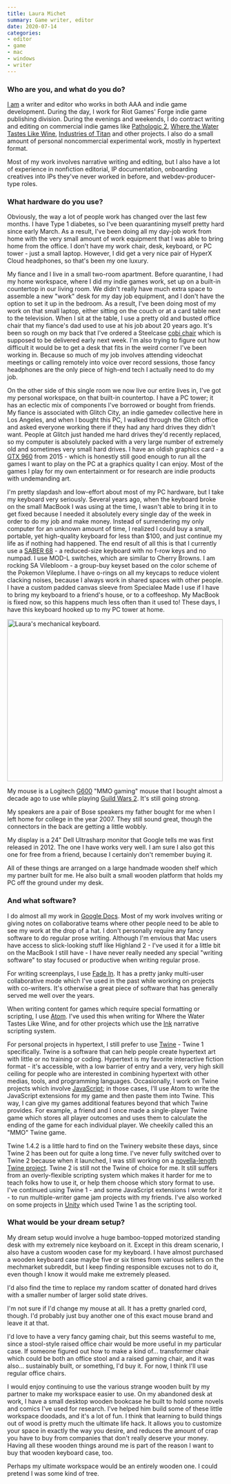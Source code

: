 ```yaml
---
title: Laura Michet
summary: Game writer, editor
date: 2020-07-14
categories:
- editor
- game
- mac
- windows
- writer
---
```


### Who are you, and what do you do?

[I am](http://lauramichet.com/ "Laura's website.") a writer and editor who works in both AAA and indie game development. During the day, I work for Riot Games' Forge indie game publishing division. During the evenings and weekends, I do contract writing and editing on commercial indie games like [Pathologic 2][pathologic-2], [Where the Water Tastes Like Wine][where-the-water-tastes-like-wine], [Industries of Titan][industries-of-titan] and other projects. I also do a small amount of personal noncommercial experimental work, mostly in hypertext format.

Most of my work involves narrative writing and editing, but I also have a lot of experience in nonfiction editorial, IP documentation, onboarding creatives into IPs they've never worked in before, and webdev-producer-type roles.

### What hardware do you use?

Obviously, the way a lot of people work has changed over the last few months. I have Type 1 diabetes, so I've been quarantining myself pretty hard since early March. As a result, I've been doing all my day-job work from home with the very small amount of work equipment that I was able to bring home from the office. I don't have my work chair, desk, keyboard, or PC tower - just a small laptop. However, I did get a very nice pair of HyperX Cloud headphones, so that's been my one luxury.

My fiance and I live in a small two-room apartment. Before quarantine, I had my home workspace, where I did my indie games work, set up on a built-in countertop in our living room. We didn't really have much extra space to assemble a new "work" desk for my day job equipment, and I don't have the option to set it up in the bedroom. As a result, I've been doing most of my work on that small laptop, either sitting on the couch or at a card table next to the television. When I sit at the table, I use a pretty old and busted office chair that my fiance's dad used to use at his job about 20 years ago. It's been so rough on my back that I've ordered a Steelcase [cobi chair][cobi] which is supposed to be delivered early next week. I'm also trying to figure out how difficult it would be to get a desk that fits in the weird corner I've been working in. Because so much of my job involves attending videochat meetings or calling remotely into voice over record sessions, those fancy headphones are the only piece of high-end tech I actually need to do my job.

On the other side of this single room we now live our entire lives in, I've got my personal workspace, on that built-in countertop. I have a PC tower; it has an eclectic mix of components I've borrowed or bought from friends. My fiance is associated with Glitch City, an indie gamedev collective here in Los Angeles, and when I bought this PC, I walked through the Glitch office and asked everyone working there if they had any hard drives they didn't want. People at Glitch just handed me hard drives they'd recently replaced, so my computer is absolutely packed with a very large number of extremely old and sometimes very small hard drives. I have an oldish graphics card - a [GTX 960][geforce-gtx-960] from 2015 - which is honestly still good enough to run all the games I want to play on the PC at a graphics quality I can enjoy. Most of the games I play for my own entertainment or for research are indie products with undemanding art.

I'm pretty slapdash and low-effort about most of my PC hardware, but I take my keyboard very seriously. Several years ago, when the keyboard broke on the small MacBook I was using at the time, I wasn't able to bring it in to get fixed because I needed it absolutely every single day of the week in order to do my job and make money. Instead of surrendering my only computer for an unknown amount of time, I realized I could buy a small, portable, yet high-quality keyboard for less than $100, and just continue my life as if nothing had happened. The end result of all this is that I currently use a [SABER 68][saber-68] - a reduced-size keyboard with no f-row keys and no numpad. I use MOD-L switches, which are similar to Cherry Browns. I am rocking SA Vilebloom - a group-buy keyset based on the color scheme of the Pokemon Vileplume. I have o-rings on all my keycaps to reduce violent clacking noises, because I always work in shared spaces with other people. I have a custom padded canvas sleeve from Specialee Made I use if I have to bring my keyboard to a friend's house, or to a coffeeshop. My MacBook is fixed now, so this happens much less often than it used to! These days, I have this keyboard hooked up to my PC tower at home.

<img src="/images/interviews/laura.michet/keyboard.jpg" width="500" height="375" alt="Laura's mechanical keyboard." class="detail" />

My mouse is a Logitech [G600][] "MMO gaming" mouse that I bought almost a decade ago to use while playing [Guild Wars 2][guild-wars-2]. It's still going strong.

My speakers are a pair of Bose speakers my father bought for me when I left home for college in the year 2007. They still sound great, though the connectors in the back are getting a little wobbly.

My display is a 24" Dell Ultrasharp monitor that Google tells me was first released in 2012. The one I have works very well. I am sure I also got this one for free from a friend, because I certainly don't remember buying it.

All of these things are arranged on a large handmade wooden shelf which my partner built for me. He also built a small wooden platform that holds my PC off the ground under my desk.

### And what software?

I do almost all my work in [Google Docs][google-docs]. Most of my work involves writing or giving notes on collaborative teams where other people need to be able to see my work at the drop of a hat. I don't personally require any fancy software to do regular prose writing. Although I'm envious that Mac users have access to slick-looking stuff like Highland 2 - I've used it for a little bit on the MacBook I still have - I have never really needed any special "writing software" to stay focused or productive when writing regular prose.

For writing screenplays, I use [Fade In][fade-in]. It has a pretty janky multi-user collaborative mode which I've used in the past while working on projects with co-writers. It's otherwise a great piece of software that has generally served me well over the years.

When writing content for games which require special formatting or scripting, I use [Atom][]. I've used this when writing for Where the Water Tastes Like Wine, and for other projects which use the [Ink][] narrative scripting system.

For personal projects in hypertext, I still prefer to use [Twine][] - Twine 1 specifically. Twine is a software that can help people create hypertext art with little or no training or coding. Hypertext is my favorite interactive fiction format - it's accessible, with a low barrier of entry and a very, very high skill ceiling for people who are interested in combining hypertext with other medias, tools, and programming languages. Occasionally, I work on Twine projects which involve [JavaScript][]; in those cases, I'll use Atom to write the JavaScript extensions for my game and then paste them into Twine. This way, I can give my games additional features beyond that which Twine provides. For example, a friend and I once made a single-player Twine game which stores all player outcomes and uses them to calculate the ending of the game for each individual player. We cheekily called this an "MMO" Twine game.

Twine 1.4.2 is a little hard to find on the Twinery website these days, since Twine 2 has been out for quite a long time. I've never fully switched over to Twine 2 because when it launched, I was still working on a [novella-length Twine project](https://lauramichet.itch.io/six-months-demo "Laura's interactive novel."). Twine 2 is still not the Twine of choice for me. It still suffers from an overly-flexible scripting system which makes it harder for me to teach folks how to use it, or help them choose which story format to use. I've continued using Twine 1 - and some JavaScript extensions I wrote for it - to run multiple-writer game jam projects with my friends. I've also worked on some projects in [Unity][] which used Twine 1 as the scripting tool.

### What would be your dream setup?

My dream setup would involve a huge bamboo-topped motorized standing desk with my extremely nice keyboard on it. Except in this dream scenario, I also have a custom wooden case for my keyboard. I have almost purchased a wooden keyboard case maybe five or six times from various sellers on the mechmarket subreddit, but I keep finding responsible excuses not to do it, even though I know it would make me extremely pleased.

I'd also find the time to replace my random scatter of donated hard drives with a smaller number of larger solid state drives.

I'm not sure if I'd change my mouse at all. It has a pretty gnarled cord, though. I'd probably just buy another one of this exact mouse brand and leave it at that.

I'd love to have a very fancy gaming chair, but this seems wasteful to me, since a stool-style raised office chair would be more useful in my particular case. If someone figured out how to make a kind of... transformer chair which could be both an office stool and a raised gaming chair, and it was also... sustainably built, or something, I'd buy it. For now, I think I'll use regular office chairs.

I would enjoy continuing to use the various strange wooden built by my partner to make my workspace easier to use. On my abandoned desk at work, I have a small desktop wooden bookcase he built to hold some novels and comics I've used for research. I've helped him build some of these little workspace doodads, and it's a lot of fun. I think that learning to build things out of wood is pretty much the ultimate life hack. It allows you to customize your space in exactly the way you desire, and reduces the amount of crap you have to buy from companies that don't really deserve your money. Having all these wooden things around me is part of the reason I want to buy that wooden keyboard case, too.

Perhaps my ultimate workspace would be an entirely wooden one. I could pretend I was some kind of tree.

[atom]: https://github.blog/2022-06-08-sunsetting-atom/ "A text editor based on web technology."
[cobi]: https://www.steelcase.com/products/classroom-chairs/cobi/ "An office chair."
[fade-in]: https://www.fadeinpro.com/ "Screenwriting software."
[g600]: https://www.logitechg.com/en-us/products/gaming-mice/g600-mmo-gaming-mouse.910-002864.html "A gaming mouse with 20 customisable buttons."
[geforce-gtx-960]: http://web.archive.org/web/20190520155820/https://www.geforce.com/hardware/desktop-gpus/geforce-gtx-960 "A graphics card."
[google-docs]: https://en.wikipedia.org/wiki/Google_Docs "A web-based office suite."
[guild-wars-2]: http://web.archive.org/web/20221224025838/https://www.guildwars2.com/en/ "An online RPG."
[industries-of-titan]: https://braceyourselfgames.com/industries-of-titan/<Paste> "A sci-fi city building game."
[ink]: https://www.inklestudios.com/ink/ "An interactive fiction scripting language."
[javascript]: https://en.wikipedia.org/wiki/JavaScript "An interpreted scripting language."
[pathologic-2]: https://en.wikipedia.org/wiki/Pathologic_2 "An adventure game."
[saber-68]: http://web.archive.org/web/20230706214619/https://www.originativeco.com/products/saber-68 "A mechanical keyboard."
[twine]: http://twinery.org/ "A tool for creating non-linear stories."
[unity]: https://unity.com/products "A cross-platform game development tool."
[where-the-water-tastes-like-wine]: https://en.wikipedia.org/wiki/Where_the_Water_Tastes_Like_Wine "An adventure game."
